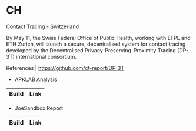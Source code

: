 # CH
Contact Tracing - Switzerland

By May 11, the Swiss Federal Office of Public Health, working with EFPL and ETH Zurich, will launch a secure, decentralised system for contact tracing developed by the Decentralised Privacy-Preserving-Proximity Tracing (DP-3T) international consortium.

References | https://github.com/ct-report/DP-3T

- APKLAB Analysis

Build | Link
------|-----

- JoeSandbox Report

Build | Link
------|-----

